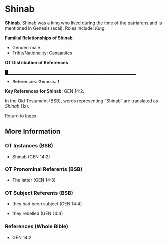 # Shinab
**Shinab**. 
Shinab was a king who lived during the time of the patriarchs and is mentioned in Genesis (acai). 
Roles include: 
_King_. 




**Familial Relationships of Shinab**


* Gender: male
* Tribe/Nationality: [Canaanites](../../../groups/md/acai/Canaan.md)


**OT Distribution of References**

█▁▁▁▁▁▁▁▁▁▁▁▁▁▁▁▁▁▁▁▁▁▁▁▁▁▁▁▁▁▁▁▁▁▁▁▁▁▁
* References: Genesis: 1



**Key References for Shinab**: 
GEN 14:2. 


In the Old Testament (BSB), words representing “Shinab” are translated as 
*Shinab* (1x). 




Return to [Index](00-Index.md)

## More Information

### OT Instances (BSB)

* Shinab (GEN 14:2)



### OT Pronominal Referents (BSB)

* The latter (GEN 14:3)



### OT Subject Referents (BSB)

* they had been subject (GEN 14:4)

* they rebelled (GEN 14:4)



### References (Whole Bible)

* GEN 14:2



